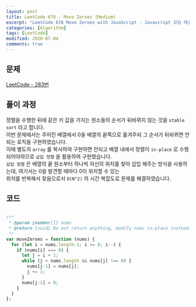 ```yaml
---
layout: post
title: LeetCode 678 - Move Zeroes (Medium)
excerpt: "LeetCode 678 Move Zeroes with JavaScript - Javascript 코딩 테스트 대비"
categories: [Algorithm]
tags: [LeetCode]
modified: 2020-07-04
comments: true
---
```


## 문제
[LeetCode - 283번](https://leetcode.com/problems/move-zeroes/)

## 풀이 과정
정렬을 수행한 뒤에 같은 키 값을 가지는 원소들의 순서가 뒤바뀌지 않는 것을 `stable sort` 라고 합니다. <br>
이번 문제에서는 주어진 배열에서 0을 배열의 끝쪽으로 옮겨주되 그 순서가 뒤바뀌면 안되는 로직을 구현하였습니다.<br>
이때 별도의 `array` 를 복사하여 구현하면 안되고 배열 내에서 정렬이 `in-place` 로 수행되어야하므로 `삽입 정렬` 을 활용하여 구현했습니다. <br>
`삽입 정렬` 은 배열의 끝 원소부터 하나씩 자신의 위치를 찾아 삽입 해주는 방식을 사용하는데, 여기서는 0을 발견할 때마다 0이 위치할 수 있는 <br> 위치를 반복해서 찾음으로서 `O(N^2)` 의 시간 복잡도로 문제를 해결하였습니다. <br>

## 코드

~~~ javascript

/**
 * @param {number[]} nums
 * @return {void} Do not return anything, modify nums in-place instead.
 */
var moveZeroes = function (nums) {
  for (let i = nums.length-1; i >= 0; i--) {
    if (nums[i] === 0) {
      let j = i + 1;
      while (j < nums.length && nums[j] !== 0) {
        nums[j-1] = nums[j];
        j += 1;
      }
      nums[j-1] = 0;
    }
  }
};

~~~
